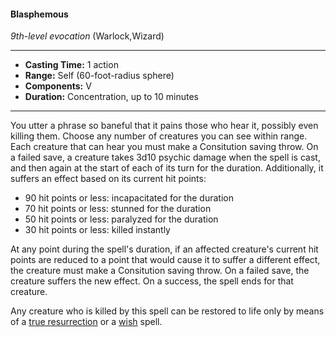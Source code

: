 #### Blasphemous
*9th-level evocation* (Warlock,Wizard)
___
- **Casting Time:** 1 action
- **Range:** Self (60-foot-radius sphere)
- **Components:** V
- **Duration:** Concentration, up to 10 minutes
---
You utter a phrase so baneful that it pains those who hear it, possibly even killing them. Choose any number of creatures you can see within range. Each creature that can hear you must make a Consitution saving throw. On a failed save, a creature takes 3d10 psychic damage when the spell is cast, and then again at the start of each of its turn for the duration. Additionally, it suffers an effect based on its current hit points:

* 90 hit points or less: incapacitated for the duration
* 70 hit points or less: stunned for the duration
* 50 hit points or less: paralyzed for the duration
* 30 hit points or less: killed instantly

At any point during the spell's duration, if an affected creature's current hit points are reduced to a point that would cause it to suffer a different effect, the creature must make a Consitution saving throw. On a failed save, the creature suffers the new effect. On a success, the spell ends for that creature.

Any creature who is killed by this spell can be restored to life only by means of a [true resurrection](/Magic/Spells/true-resurrection.md) or a [wish](/Magic/Spells/wish.md) spell.
